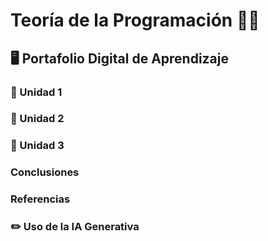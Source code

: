 # Teoría de la Programación 🧑‍💻
## 🖥️ Portafolio Digital de Aprendizaje
### 📒 Unidad 1
### 📒 Unidad 2
### 📒 Unidad 3
### Conclusiones
### Referencias
### ✏️ Uso de la IA Generativa
